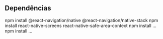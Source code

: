 ## Dependências

npm install @react-navigation/native @react-navigation/native-stack
npm install react-native-screens react-native-safe-area-context
npm install ...
npm install ...


##
